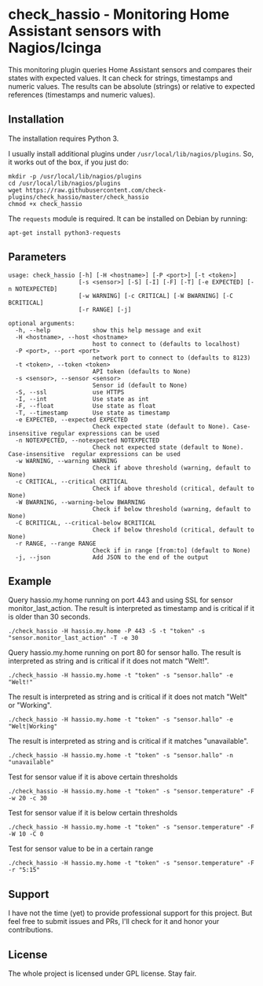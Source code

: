 # check_hassio - Monitoring Home Assistant sensors with Nagios/Icinga

This monitoring plugin queries Home Assistant sensors and compares their states with expected values.
It can check for strings, timestamps and numeric values.
The results can be absolute (strings) or relative to expected references (timestamps and numeric values).

## Installation

The installation requires Python 3.

I usually install additional plugins under `/usr/local/lib/nagios/plugins`.
So, it works out of the box, if you just do:

```
mkdir -p /usr/local/lib/nagios/plugins
cd /usr/local/lib/nagios/plugins
wget https://raw.githubusercontent.com/check-plugins/check_hassio/master/check_hassio
chmod +x check_hassio
```

The `requests` module is required.
It can be installed on Debian by running:

```
apt-get install python3-requests
```

## Parameters

```
usage: check_hassio [-h] [-H <hostname>] [-P <port>] [-t <token>]
                    [-s <sensor>] [-S] [-I] [-F] [-T] [-e EXPECTED] [-n NOTEXPECTED]
                    [-w WARNING] [-c CRITICAL] [-W BWARNING] [-C BCRITICAL]
                    [-r RANGE] [-j]

optional arguments:
  -h, --help            show this help message and exit
  -H <hostname>, --host <hostname>
                        host to connect to (defaults to localhost)
  -P <port>, --port <port>
                        network port to connect to (defaults to 8123)
  -t <token>, --token <token>
                        API token (defaults to None)
  -s <sensor>, --sensor <sensor>
                        Sensor id (default to None)
  -S, --ssl             use HTTPS
  -I, --int             Use state as int
  -F, --float           Use state as float
  -T, --timestamp       Use state as timestamp
  -e EXPECTED, --expected EXPECTED
                        Check expected state (default to None). Case-insensitive regular expressions can be used
  -n NOTEXPECTED, --notexpected NOTEXPECTED
                        Check not expected state (default to None). Case-insensitive  regular expressions can be used
  -w WARNING, --warning WARNING
                        Check if above threshold (warning, default to None)
  -c CRITICAL, --critical CRITICAL
                        Check if above threshold (critical, default to None)
  -W BWARNING, --warning-below BWARNING
                        Check if below threshold (warning, default to None)
  -C BCRITICAL, --critical-below BCRITICAL
                        Check if below threshold (critical, default to None)
  -r RANGE, --range RANGE
                        Check if in range [from:to] (default to None)
  -j, --json            Add JSON to the end of the output
```

## Example

Query hassio.my.home running on port 443 and using SSL for sensor monitor_last_action.
The result is interpreted as timestamp and is critical if it is older than 30 seconds.

```
./check_hassio -H hassio.my.home -P 443 -S -t "token" -s "sensor.monitor_last_action" -T -e 30
```

Query hassio.my.home running on port 80 for sensor hallo.
The result is interpreted as string and is critical if it does not match "Welt!".

```
./check_hassio -H hassio.my.home -t "token" -s "sensor.hallo" -e "Welt!"
```

The result is interpreted as string and is critical if it does not match "Welt" or "Working".

```
./check_hassio -H hassio.my.home -t "token" -s "sensor.hallo" -e "Welt|Working"
```

The result is interpreted as string and is critical if it matches "unavailable".

```
./check_hassio -H hassio.my.home -t "token" -s "sensor.hallo" -n "unavailable"
```

Test for sensor value if it is above certain thresholds

```
./check_hassio -H hassio.my.home -t "token" -s "sensor.temperature" -F -w 20 -c 30
```

Test for sensor value if it is below certain thresholds

```
./check_hassio -H hassio.my.home -t "token" -s "sensor.temperature" -F -W 10 -C 0
```

Test for sensor value to be in a certain range

```
./check_hassio -H hassio.my.home -t "token" -s "sensor.temperature" -F -r "5:15"
```

## Support

I have not the time (yet) to provide professional support for this project.
But feel free to submit issues and PRs, I'll check for it and honor your contributions.

## License

The whole project is licensed under GPL license. Stay fair.
